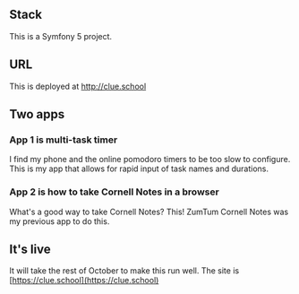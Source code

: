 ## Stack

This is a Symfony 5 project.  

## URL

This is deployed at http://clue.school

## Two apps

### App 1 is multi-task timer

I find my phone and the online pomodoro timers to be too slow to configure.  This is my app that allows for rapid input of task names and durations.

### App 2 is how to take Cornell Notes in a browser

What's a good way to take Cornell Notes? This! ZumTum Cornell Notes was my previous app to do this.

## It's live

It will take the rest of October to make this run well.  The site is [https://clue.school](https://clue.school) 


